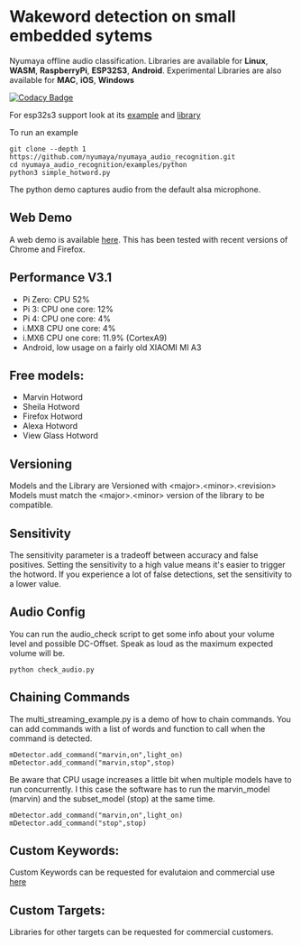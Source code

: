 # Wakeword detection on small embedded sytems
Nyumaya offline audio classification. Libraries are available for **Linux**, **WASM**, **RaspberryPi**, **ESP32S3**, **Android**.
Experimental Libraries are also available for **MAC**, **iOS**, **Windows**

[![Codacy Badge](https://app.codacy.com/project/badge/Grade/fa3ffbfff7fa4554acad93e044b24fdd)](https://www.codacy.com/gh/nyumaya/nyumaya_audio_recognition/dashboard?utm_source=github.com&amp;utm_medium=referral&amp;utm_content=nyumaya/nyumaya_audio_recognition&amp;utm_campaign=Badge_Grade)

For esp32s3 support look at its [example](https://github.com/nyumaya/nyumaya_esp32_s3_box) and [library](https://github.com/nyumaya/libnyumaya_esp32)

To run an example

```
git clone --depth 1 https://github.com/nyumaya/nyumaya_audio_recognition.git
cd nyumaya_audio_recognition/examples/python
python3 simple_hotword.py
```

The python demo captures audio from the default alsa microphone.


## Web Demo

A web demo is available [here](https://nyumaya.com/demo/). 
This has been tested with recent versions of Chrome and Firefox.

## Performance V3.1

- Pi Zero: CPU 52%
- Pi 3: CPU one core: 12%
- Pi 4: CPU one core: 4%
- i.MX8 CPU one core: 4%
- i.MX6 CPU one core: 11.9% (CortexA9)
- Android, low usage on a fairly old XIAOMI MI A3

## Free models:

- Marvin Hotword
- Sheila Hotword
- Firefox Hotword
- Alexa Hotword
- View Glass Hotword

## Versioning

Models and the Library are Versioned with \<major\>.\<minor\>.\<revision\>
Models must match the \<major\>.\<minor\> version of the library to be compatible.

## Sensitivity

The sensitivity parameter is a tradeoff between accuracy and false positives. Setting the sensitivity to a high value means it's easier to trigger the hotword. If you experience a lot of false detections, set the sensitivity to a lower value.


## Audio Config

You can run the audio_check script to get some info about your volume level and possible DC-Offset. Speak as loud as the maximum expected volume will be.
```
python check_audio.py
```

## Chaining Commands

The multi_streaming_example.py is a demo of how to chain commands.
You can add commands with a list of words and function to call when the command is detected.
```
mDetector.add_command("marvin,on",light_on)
mDetector.add_command("marvin,stop",stop)
```
Be aware that CPU usage increases a little bit when multiple models have to run concurrently. I this case the software has to run
the marvin_model (marvin) and the subset_model (stop) at the same time.
```
mDetector.add_command("marvin,on",light_on)
mDetector.add_command("stop",stop)
```

## Custom Keywords:

Custom Keywords can be requested for evalutaion and commercial use [here](https://nyumaya.com/requesting-custom-keywords/)

## Custom Targets:

Libraries for other targets can be requested for commercial customers.



